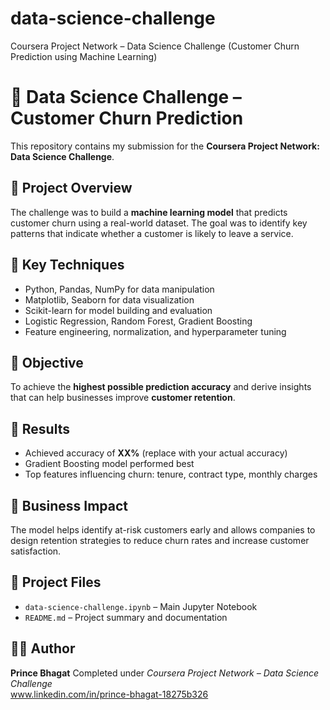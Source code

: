 # data-science-challenge
Coursera Project Network – Data Science Challenge (Customer Churn Prediction using Machine Learning)
# 🧠 Data Science Challenge – Customer Churn Prediction

This repository contains my submission for the **Coursera Project Network: Data Science Challenge**.

## 📘 Project Overview
The challenge was to build a **machine learning model** that predicts customer churn using a real-world dataset. The goal was to identify key patterns that indicate whether a customer is likely to leave a service.

## 🧩 Key Techniques
- Python, Pandas, NumPy for data manipulation  
- Matplotlib, Seaborn for data visualization  
- Scikit-learn for model building and evaluation  
- Logistic Regression, Random Forest, Gradient Boosting  
- Feature engineering, normalization, and hyperparameter tuning  

## 🎯 Objective
To achieve the **highest possible prediction accuracy** and derive insights that can help businesses improve **customer retention**.

## 🧮 Results
- Achieved accuracy of **XX%** (replace with your actual accuracy)  
- Gradient Boosting model performed best  
- Top features influencing churn: tenure, contract type, monthly charges  

## 🚀 Business Impact
The model helps identify at-risk customers early and allows companies to design retention strategies to reduce churn rates and increase customer satisfaction.

## 📂 Project Files
- `data-science-challenge.ipynb` – Main Jupyter Notebook   
- `README.md` – Project summary and documentation  

## 👨‍💻 Author
**Prince Bhagat**
Completed under *Coursera Project Network – Data Science Challenge*  
www.linkedin.com/in/prince-bhagat-18275b326
